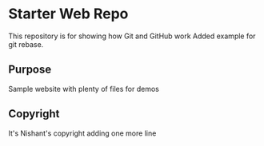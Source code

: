 # Starter Web Repo

This repository is for showing how Git and GitHub work
Added example for git rebase.

## Purpose

Sample website with plenty of files for demos

## Copyright

It's Nishant's copyright
adding one more line

